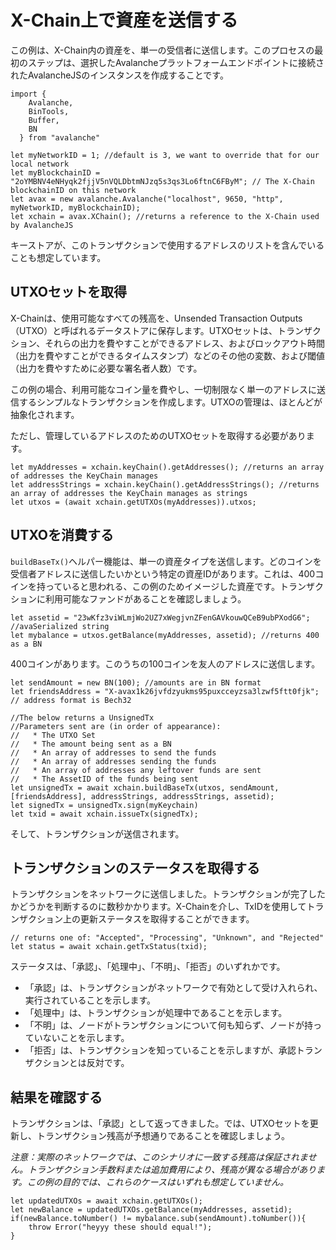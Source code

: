 # X-Chain上で資産を送信する

この例は、X-Chain内の資産を、単一の受信者に送信します。このプロセスの最初のステップは、選択したAvalancheプラットフォームエンドポイントに接続されたAvalancheJSのインスタンスを作成することです。

```text
import {
    Avalanche,
    BinTools,
    Buffer,
    BN
  } from "avalanche"

let myNetworkID = 1; //default is 3, we want to override that for our local network
let myBlockchainID = "2oYMBNV4eNHyqk2fjjV5nVQLDbtmNJzq5s3qs3Lo6ftnC6FByM"; // The X-Chain blockchainID on this network
let avax = new avalanche.Avalanche("localhost", 9650, "http", myNetworkID, myBlockchainID);
let xchain = avax.XChain(); //returns a reference to the X-Chain used by AvalancheJS
```

キーストアが、このトランザクションで使用するアドレスのリストを含んでいることも想定しています。

## UTXOセットを取得<a id="getting-the-utxo-set"></a>

X-Chainは、使用可能なすべての残高を、Unsended Transaction Outputs（UTXO）と呼ばれるデータストアに保存します。UTXOセットは、トランザクション、それらの出力を費やすことができるアドレス、およびロックアウト時間（出力を費やすことができるタイムスタンプ）などのその他の変数、および閾値（出力を費やすために必要な署名者人数）です。

この例の場合、利用可能なコイン量を費やし、一切制限なく単一のアドレスに送信するシンプルなトランザクションを作成します。UTXOの管理は、ほとんどが抽象化されます。

ただし、管理しているアドレスのためのUTXOセットを取得する必要があります。

```text
let myAddresses = xchain.keyChain().getAddresses(); //returns an array of addresses the KeyChain manages
let addressStrings = xchain.keyChain().getAddressStrings(); //returns an array of addresses the KeyChain manages as strings
let utxos = (await xchain.getUTXOs(myAddresses)).utxos;
```

## UTXOを消費する<a id="spending-the-utxos"></a>

`buildBaseTx()`ヘルパー機能は、単一の資産タイプを送信します。どのコインを受信者アドレスに送信したいかという特定の資産IDがあります。これは、400コインを持っていると思われる、この例のためイメージした資産です。トランザクションに利用可能なファンドがあることを確認しましょう。

```text
let assetid = "23wKfz3viWLmjWo2UZ7xWegjvnZFenGAVkouwQCeB9ubPXodG6"; //avaSerialized string
let mybalance = utxos.getBalance(myAddresses, assetid); //returns 400 as a BN
```

400コインがあります。このうちの100コインを友人のアドレスに送信します。

```text
let sendAmount = new BN(100); //amounts are in BN format
let friendsAddress = "X-avax1k26jvfdzyukms95puxcceyzsa3lzwf5ftt0fjk"; // address format is Bech32

//The below returns a UnsignedTx
//Parameters sent are (in order of appearance):
//   * The UTXO Set
//   * The amount being sent as a BN
//   * An array of addresses to send the funds
//   * An array of addresses sending the funds
//   * An array of addresses any leftover funds are sent
//   * The AssetID of the funds being sent
let unsignedTx = await xchain.buildBaseTx(utxos, sendAmount, [friendsAddress], addressStrings, addressStrings, assetid);
let signedTx = unsignedTx.sign(myKeychain)
let txid = await xchain.issueTx(signedTx);
```

そして、トランザクションが送信されます。

## トランザクションのステータスを取得する<a id="get-the-status-of-the-transaction"></a>

トランザクションをネットワークに送信しました。トランザクションが完了したかどうかを判断するのに数秒かかります。X-Chainを介し、TxIDを使用してトランザクション上の更新ステータスを取得することができます。

```text
// returns one of: "Accepted", "Processing", "Unknown", and "Rejected"
let status = await xchain.getTxStatus(txid);
```

ステータスは、「承認」、「処理中」、「不明」、「拒否」のいずれかです。

* 「承認」は、トランザクションがネットワークで有効として受け入れられ、実行されていることを示します。
* 「処理中」は、トランザクションが処理中であることを示します。
* 「不明」は、ノードがトランザクションについて何も知らず、ノードが持っていないことを示します。
* 「拒否」は、トランザクションを知っていることを示しますが、承認トランザクションとは反対です。

## 結果を確認する<a id="check-the-results"></a>

トランザクションは、「承認」として返ってきました。では、UTXOセットを更新し、トランザクション残高が予想通りであることを確認しましょう。

_注意：実際のネットワークでは、このシナリオに一致する残高は保証されません。トランザクション手数料または追加費用により、残高が異なる場合があります。この例の目的では、これらのケースはいずれも想定していません。_

```text
let updatedUTXOs = await xchain.getUTXOs();
let newBalance = updatedUTXOs.getBalance(myAddresses, assetid);
if(newBalance.toNumber() != mybalance.sub(sendAmount).toNumber()){
    throw Error("heyyy these should equal!");
}
```

